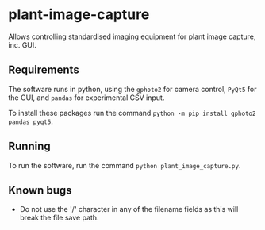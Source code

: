 # plant-image-capture
Allows controlling standardised imaging equipment for plant image capture, inc. GUI.

## Requirements
The software runs in python, using the `gphoto2` for camera control, `PyQt5` for the GUI, and `pandas` for experimental CSV input.

To install these packages run the command ```python -m pip install gphoto2 pandas pyqt5```.

## Running
To run the software, run the command ```python plant_image_capture.py```.

## Known bugs
* Do not use the '/' character in any of the filename fields as this will break the file save path.
